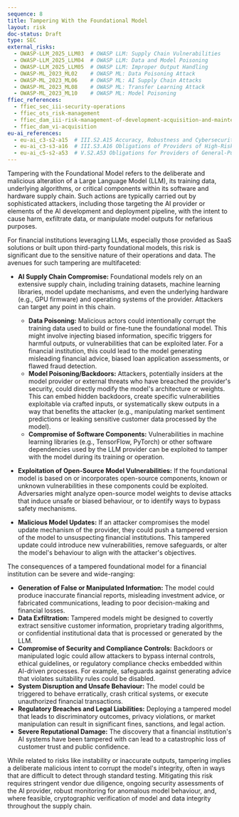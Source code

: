 ```yaml
---
sequence: 8
title: Tampering With the Foundational Model
layout: risk
doc-status: Draft
type: SEC
external_risks:
  - OWASP-LLM_2025_LLM03  # OWASP LLM: Supply Chain Vulnerabilities
  - OWASP-LLM_2025_LLM04  # OWASP LLM: Data and Model Poisoning
  - OWASP-LLM_2025_LLM05  # OWASP LLM: Improper Output Handling
  - OWASP-ML_2023_ML02    # OWASP ML: Data Poisoning Attack
  - OWASP-ML_2023_ML06    # OWASP ML: AI Supply Chain Attacks
  - OWASP-ML_2023_ML08    # OWASP ML: Transfer Learning Attack
  - OWASP-ML_2023_ML10    # OWASP ML: Model Poisoning
ffiec_references:
  - ffiec_sec_iii-security-operations
  - ffiec_ots_risk-management
  - ffiec_dam_iii-risk-management-of-development-acquisition-and-maintenance
  - ffiec_dam_vi-acquisition
eu-ai_references:
  - eu-ai_c3-s2-a15  # III.S2.A15 Accuracy, Robustness and Cybersecurity
  - eu-ai_c3-s3-a16  # III.S3.A16 Obligations of Providers of High-Risk AI Systems
  - eu-ai_c5-s2-a53  # V.S2.A53 Obligations for Providers of General-Purpose AI Models
---
```


Tampering with the Foundational Model refers to the deliberate and malicious alteration of a Large Language Model (LLM), its training data, underlying algorithms, or critical components within its software and hardware supply chain. Such actions are typically carried out by sophisticated attackers, including those targeting the AI provider or elements of the AI development and deployment pipeline, with the intent to cause harm, exfiltrate data, or manipulate model outputs for nefarious purposes.

For financial institutions leveraging LLMs, especially those provided as SaaS solutions or built upon third-party foundational models, this risk is significant due to the sensitive nature of their operations and data. The avenues for such tampering are multifaceted:

* **AI Supply Chain Compromise:** Foundational models rely on an extensive supply chain, including training datasets, machine learning libraries, model update mechanisms, and even the underlying hardware (e.g., GPU firmware) and operating systems of the provider. Attackers can target any point in this chain.
    * **Data Poisoning:** Malicious actors could intentionally corrupt the training data used to build or fine-tune the foundational model. This might involve injecting biased information, specific triggers for harmful outputs, or vulnerabilities that can be exploited later. For a financial institution, this could lead to the model generating misleading financial advice, biased loan application assessments, or flawed fraud detection.
    * **Model Poisoning/Backdoors:** Attackers, potentially insiders at the model provider or external threats who have breached the provider's security, could directly modify the model's architecture or weights. This can embed hidden backdoors, create specific vulnerabilities exploitable via crafted inputs, or systematically skew outputs in a way that benefits the attacker (e.g., manipulating market sentiment predictions or leaking sensitive customer data processed by the model).
    * **Compromise of Software Components:** Vulnerabilities in machine learning libraries (e.g., TensorFlow, PyTorch) or other software dependencies used by the LLM provider can be exploited to tamper with the model during its training or operation.

* **Exploitation of Open-Source Model Vulnerabilities:** If the foundational model is based on or incorporates open-source components, known or unknown vulnerabilities in these components could be exploited. Adversaries might analyze open-source model weights to devise attacks that induce unsafe or biased behaviour, or to identify ways to bypass safety mechanisms.

* **Malicious Model Updates:** If an attacker compromises the model update mechanism of the provider, they could push a tampered version of the model to unsuspecting financial institutions. This tampered update could introduce new vulnerabilities, remove safeguards, or alter the model's behaviour to align with the attacker's objectives.

The consequences of a tampered foundational model for a financial institution can be severe and wide-ranging:

* **Generation of False or Manipulated Information:** The model could produce inaccurate financial reports, misleading investment advice, or fabricated communications, leading to poor decision-making and financial losses.
* **Data Exfiltration:** Tampered models might be designed to covertly extract sensitive customer information, proprietary trading algorithms, or confidential institutional data that is processed or generated by the LLM.
* **Compromise of Security and Compliance Controls:** Backdoors or manipulated logic could allow attackers to bypass internal controls, ethical guidelines, or regulatory compliance checks embedded within AI-driven processes. For example, safeguards against generating advice that violates suitability rules could be disabled.
* **System Disruption and Unsafe Behaviour:** The model could be triggered to behave erratically, crash critical systems, or execute unauthorized financial transactions.
* **Regulatory Breaches and Legal Liabilities:** Deploying a tampered model that leads to discriminatory outcomes, privacy violations, or market manipulation can result in significant fines, sanctions, and legal action.
* **Severe Reputational Damage:** The discovery that a financial institution's AI systems have been tampered with can lead to a catastrophic loss of customer trust and public confidence.

While related to risks like instability or inaccurate outputs, tampering implies a deliberate malicious intent to corrupt the model's integrity, often in ways that are difficult to detect through standard testing. Mitigating this risk requires stringent vendor due diligence, ongoing security assessments of the AI provider, robust monitoring for anomalous model behaviour, and, where feasible, cryptographic verification of model and data integrity throughout the supply chain.
